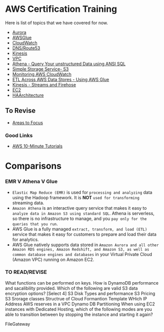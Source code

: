# AWS Certification Training
Here is list of topics that we have covered for now.

- [Aurora](Aurora.md)
- [AWSGlue](AWSGlue.md)
- [CloudWatch](CloudWatch.md)
- [DNS/Route53](Route53.md)
- [Kinesis](Kinesis.md)
- [VPC](VPCNotes.md)
- [Athena - Query Your unstructured Data using ANSI SQL](amazonAthena.md)
- [Simple Storage Service- S3](s3.md)
- [Monitoring AWS CloudWatch](CloudWatch.md)
- [ETL Across AWS Data Stores - Using AWS Glue](AWSGlue.md)
- [Kinesis - Streams and Firehose](Kinesis.md)
- [EC2](EC2Notes.md)
- [HAArchitecture](HAArchitecture.md)

## To Revise
- [Areas to Focus](problems.md)
### Good Links
- [AWS 10-Minute Tutorials](https://aws.amazon.com/getting-started/tutorials/?awsf.getting-started-content=*all)


# Comparisons
### EMR V Athena V Glue
- `Elastic Map Reduce (EMR)` is used for `processing and analyzing` data using the Hadoop framework. It is  **NOT** `used for transforming` streaming data.
- `Amazon Athena` is an interactive query service that makes it easy to `analyze data in Amazon S3 using standard SQL`. Athena is serverless, so there is no infrastructure to manage, and you `pay only for the queries that you run`.
- AWS Glue is a fully managed `extract, transform, and load (ETL)` service that makes it easy for customers to prepare and load their data for analytics.
- AWS Glue natively supports data stored in `Amazon Aurora and all other Amazon RDS engines, Amazon Redshift, and Amazon S3, as well as common database engines and databases` in your Virtual Private Cloud (Amazon VPC) running on Amazon EC2.

### TO READ/REVISE
What functions can be performed on keys.
How is DynamoDB performance and sacalibility provided.
Which of the following are valid S3 data encryption options? [Select 4]
S3 Disk Types and performance
S3 Pricing
S3 Srorage classes
Structrue of Cloud Formantion Template
WHich IP Address AWS reserves in a VPC
Dynamo DB Partitioning
When using EC2 instances with Dedicated Hosting, which of the following modes are you able to transition between by stopping the instance and starting it again?


FileGateway

